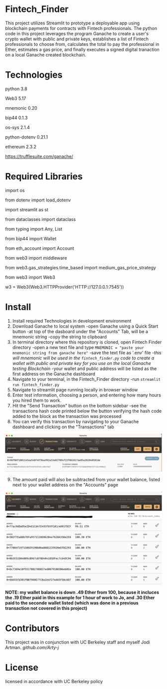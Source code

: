 # Fintech_Finder
This project utilizes Streamlit to prototype a deployable app using blockchain payments for contracts with Fintech professionals. 
The python code in this project leverages the program Ganache to create a user's crypto wallet with public and private keys, establishes a list of Fintech professionals to choose from, calculates the total to pay the professional in Ether, estimates a gas price, and finally executes a signed digital tranaction on a local Ganache created blockchain.


# Technologies
python 3.8

Web3 5.17

mnemonic 0.20

bip44 0.1.3

os-sys 2.1.4

python-dotenv 0.21.1

ethereum 2.3.2

https://trufflesuite.com/ganache/

# Required Libraries
import os

from dotenv import load_dotenv

import streamlit as st

from dataclasses import dataclass

from typing import Any, List

from bip44 import Wallet

from eth_account import Account

from web3 import middleware

from web3.gas_strategies.time_based import medium_gas_price_strategy

from web3 import Web3

w3 = Web3(Web3.HTTPProvider('HTTP://127.0.0.1:7545'))

# Install
1. Install required Technologies in development environment
2. Download Ganache to local system
    -open Ganache using a Quick Start button
    -at top of the dasboard under the "Accounts" Tab, will be a mnemonic string
    -copy the string to clipboard
3. In terminal directory where this repository is cloned, open Fintech Finder directory
    -open a new text file and type `MNEMONIC = "paste your mnemonic string from ganache here"`
    -save the text file as '.env' file
    -*this will mnemonic will be used in the `fintech_finder.py` code to create a wallet with public and private key for you use on the local Ganache testing Blockchain*
    -your wallet and public address will be listed as the first address on the Ganache dashboard
4. Navigate to your terminal, in the Fintech_Finder directory
    -run `streamlit run fintech_finder.py`
5. Navigate to streamlit page running locally in browser window
6. Enter test information, choosing a person, and entering how many hours you hired them to work.
7. Hit the "Send Transaction" button on the bottom sidebar
    -see the transactions hash code printed below the button verifying the hash code added to the block as the transaction was processed
8. You can verify this transaction by navigating to your Ganache dashboard and clicking on the "Transactions" tab


<img  src="./Images/transaction.png"  width="600" />

9. The amount paid will also be subtracted from your wallet balance, listed next to your wallet address on the "Accounts" page

<img  src="./Images/my_gan_acct.png"  width="600" />

**NOTE: my wallet balance is down .49 Ether from 100, because it incluces the .19 Ether paid in this example for 1 hour of work to Jo, and .30 Ether paid to the seconde wallet listed (which was done in a previous transaction not covered in this project)**

# Contributors

This project was in conjunction with UC Berkeley staff and myself Jodi Artman.  *github.com/Arty-j*

# License

licensed in accordance with UC Berkeley policy